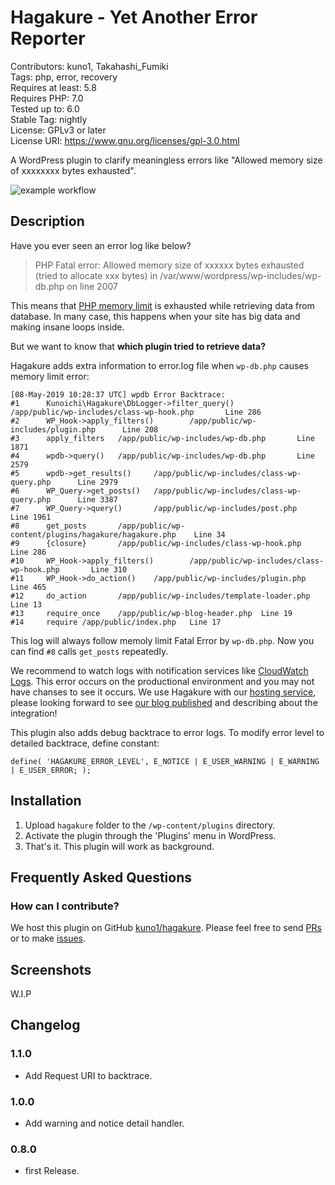 # Hagakure - Yet Another Error Reporter

Contributors: kuno1, Takahashi_Fumiki  
Tags: php, error, recovery  
Requires at least: 5.8  
Requires PHP: 7.0  
Tested up to: 6.0  
Stable Tag: nightly  
License: GPLv3 or later  
License URI: https://www.gnu.org/licenses/gpl-3.0.html


A WordPress plugin to clarify meaningless errors like "Allowed memory size of xxxxxxxx bytes exhausted".

<!-- only:github/ -->
![example workflow](https://github.com/kuno1/hagakure/actions/workflows/wordpress.yml/badge.svg)
<!-- /only:github -->

## Description

Have you ever seen an error log like below?

> PHP Fatal error: Allowed memory size of xxxxxx bytes exhausted (tried to allocate xxx bytes) in /var/www/wordpress/wp-includes/wp-db.php on line 2007

This means that [PHP memory limit](https://www.php.net/manual/en/ini.core.php#ini.memory-limit) is exhausted while retrieving data from database. In many case, this happens when your site has big data and making insane loops inside.

But we want to know that **which plugin tried to retrieve data?**

Hagakure adds extra information to error.log file when `wp-db.php` causes memory limit error:

```
[08-May-2019 10:28:37 UTC] wpdb Error Backtrace:
#1      Kunoichi\Hagakure\DbLogger->filter_query()      /app/public/wp-includes/class-wp-hook.php       Line 286
#2      WP_Hook->apply_filters()        /app/public/wp-includes/plugin.php      Line 208
#3      apply_filters   /app/public/wp-includes/wp-db.php       Line 1871
#4      wpdb->query()   /app/public/wp-includes/wp-db.php       Line 2579
#5      wpdb->get_results()     /app/public/wp-includes/class-wp-query.php      Line 2979
#6      WP_Query->get_posts()   /app/public/wp-includes/class-wp-query.php      Line 3387
#7      WP_Query->query()       /app/public/wp-includes/post.php        Line 1961
#8      get_posts       /app/public/wp-content/plugins/hagakure/hagakure.php    Line 34
#9      {closure}       /app/public/wp-includes/class-wp-hook.php       Line 286
#10     WP_Hook->apply_filters()        /app/public/wp-includes/class-wp-hook.php       Line 310
#11     WP_Hook->do_action()    /app/public/wp-includes/plugin.php      Line 465
#12     do_action       /app/public/wp-includes/template-loader.php     Line 13
#13     require_once    /app/public/wp-blog-header.php  Line 19
#14     require /app/public/index.php   Line 17
```

This log will always follow memoly limit Fatal Error by `wp-db.php`. Now you can find `#8` calls `get_posts` repeatedly.

We recommend to watch logs with notification services like [CloudWatch Logs](https://docs.aws.amazon.com/AmazonCloudWatch/latest/logs/WhatIsCloudWatchLogs.html).
This error occurs on the productional environment and you may not have chanses to see it occurs.
We use Hagakure with our [hosting service](https://hosting.kunoichiwp.com/), please looking forward to see [our blog published](https://kunoichiwp.com/blog) and describing about the integration!

This plugin also adds debug backtrace to error logs. To modify error level to detailed backtrace, define constant:

```
define( 'HAGAKURE_ERROR_LEVEL', E_NOTICE | E_USER_WARNING | E_WARNING | E_USER_ERROR; );
```

## Installation

1. Upload `hagakure` folder to the `/wp-content/plugins` directory.
2. Activate the plugin through the 'Plugins' menu in WordPress.
3. That's it. This plugin will work as background.

## Frequently Asked Questions

### How can I contribute?

We host this plugin on GitHub [kuno1/hagakure](https://github.com/kuno1/hagakure). Please feel free to send [PRs](https://github.com/kuno1/hagakure/pulls) or to make [issues](https://github.com/kuno1/hagakure/issues).

## Screenshots

W.I.P

## Changelog

### 1.1.0

* Add Request URI to backtrace.

### 1.0.0

* Add warning and notice detail handler.

### 0.8.0

* first Release.

